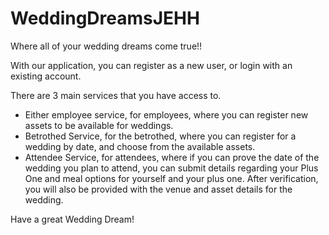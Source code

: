 # WeddingDreamsJEHH

Where all of your wedding dreams come true!!

With our application, you can register as a new user, or login with an existing account.

There are 3 main services that you have access to. 
- Either employee service, for employees, where you can register new assets to be available for weddings. 
- Betrothed Service, for the betrothed, where you can register for a wedding by date, and choose from the available assets.
- Attendee Service, for attendees, where if you can prove the date of the wedding you plan to attend, you can submit details regarding your Plus One and meal options for yourself and your plus one. After verification, you will also be provided with the venue and asset details for the wedding.

Have a great Wedding Dream!
